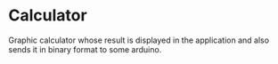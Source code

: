 # Calculator
Graphic calculator whose result is displayed in the application and also sends it in binary format to some arduino.
